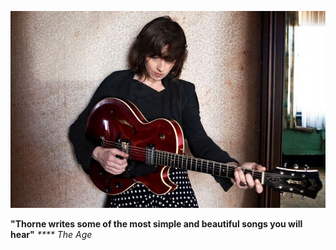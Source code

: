 [![Bonfires In Silver City][3]][1]  

**"Thorne writes some of the most simple and beautiful songs you will hear"** _**** The Age_   
 

  [1]: ?p=albums/bonfires-in-silver-city
  [2]: http://www.vitamin.net.au/
  [3]: data/image/front/loretta.jpg
  [4]: http://www.smokedrecordings.com  

